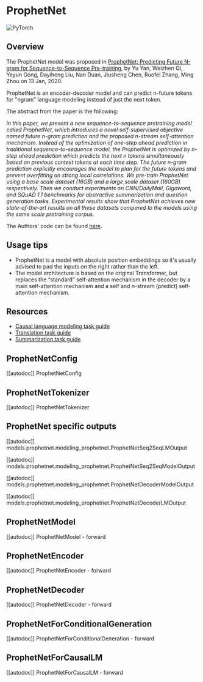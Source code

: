 <!--Copyright 2020 The HuggingFace Team. All rights reserved.

Licensed under the Apache License, Version 2.0 (the "License"); you may not use this file except in compliance with
the License. You may obtain a copy of the License at

http://www.apache.org/licenses/LICENSE-2.0

Unless required by applicable law or agreed to in writing, software distributed under the License is distributed on
an "AS IS" BASIS, WITHOUT WARRANTIES OR CONDITIONS OF ANY KIND, either express or implied. See the License for the
specific language governing permissions and limitations under the License.

⚠️ Note that this file is in Markdown but contain specific syntax for our doc-builder (similar to MDX) that may not be
rendered properly in your Markdown viewer.

-->

# ProphetNet

<div class="flex flex-wrap space-x-1">
<img alt="PyTorch" src="https://img.shields.io/badge/PyTorch-DE3412?style=flat&logo=pytorch&logoColor=white">
</div>

## Overview

The ProphetNet model was proposed in [ProphetNet: Predicting Future N-gram for Sequence-to-Sequence Pre-training,](https://arxiv.org/abs/2001.04063) by Yu Yan, Weizhen Qi, Yeyun Gong, Dayiheng Liu, Nan Duan, Jiusheng Chen, Ruofei
Zhang, Ming Zhou on 13 Jan, 2020.

ProphetNet is an encoder-decoder model and can predict n-future tokens for "ngram" language modeling instead of just
the next token.

The abstract from the paper is the following:

*In this paper, we present a new sequence-to-sequence pretraining model called ProphetNet, which introduces a novel
self-supervised objective named future n-gram prediction and the proposed n-stream self-attention mechanism. Instead of
the optimization of one-step ahead prediction in traditional sequence-to-sequence model, the ProphetNet is optimized by
n-step ahead prediction which predicts the next n tokens simultaneously based on previous context tokens at each time
step. The future n-gram prediction explicitly encourages the model to plan for the future tokens and prevent
overfitting on strong local correlations. We pre-train ProphetNet using a base scale dataset (16GB) and a large scale
dataset (160GB) respectively. Then we conduct experiments on CNN/DailyMail, Gigaword, and SQuAD 1.1 benchmarks for
abstractive summarization and question generation tasks. Experimental results show that ProphetNet achieves new
state-of-the-art results on all these datasets compared to the models using the same scale pretraining corpus.*

The Authors' code can be found [here](https://github.com/microsoft/ProphetNet).

## Usage tips

- ProphetNet is a model with absolute position embeddings so it's usually advised to pad the inputs on the right rather than
  the left.
- The model architecture is based on the original Transformer, but replaces the “standard” self-attention mechanism in the decoder by a main self-attention mechanism and a self and n-stream (predict) self-attention mechanism.

## Resources

- [Causal language modeling task guide](../tasks/language_modeling)
- [Translation task guide](../tasks/translation)
- [Summarization task guide](../tasks/summarization)

## ProphetNetConfig

[[autodoc]] ProphetNetConfig

## ProphetNetTokenizer

[[autodoc]] ProphetNetTokenizer

## ProphetNet specific outputs

[[autodoc]] models.prophetnet.modeling_prophetnet.ProphetNetSeq2SeqLMOutput

[[autodoc]] models.prophetnet.modeling_prophetnet.ProphetNetSeq2SeqModelOutput

[[autodoc]] models.prophetnet.modeling_prophetnet.ProphetNetDecoderModelOutput

[[autodoc]] models.prophetnet.modeling_prophetnet.ProphetNetDecoderLMOutput

## ProphetNetModel

[[autodoc]] ProphetNetModel
    - forward

## ProphetNetEncoder

[[autodoc]] ProphetNetEncoder
    - forward

## ProphetNetDecoder

[[autodoc]] ProphetNetDecoder
    - forward

## ProphetNetForConditionalGeneration

[[autodoc]] ProphetNetForConditionalGeneration
    - forward

## ProphetNetForCausalLM

[[autodoc]] ProphetNetForCausalLM
    - forward
